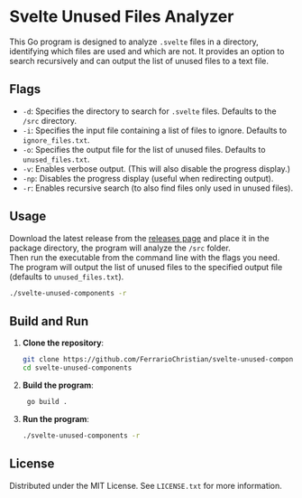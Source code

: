 # Svelte Unused Files Analyzer
This Go program is designed to analyze `.svelte` files in a directory, identifying which files are used and which are not. It provides an option to search recursively and can output the list of unused files to a text file.

## Flags

- `-d`: Specifies the directory to search for `.svelte` files. Defaults to the `/src` directory.
- `-i`: Specifies the input file containing a list of files to ignore. Defaults to `ignore_files.txt`.
- `-o`: Specifies the output file for the list of unused files. Defaults to `unused_files.txt`.
- `-v`: Enables verbose output. (This will also disable the progress display.)
- `-np`: Disables the progress display (useful when redirecting output).
- `-r`: Enables recursive search (to also find files only used in unused files).

## Usage
  
  Download the latest release from the [releases page](https://github.com/FerrarioChristian/svelte-unused-components/releases) and place it in the package directory, the program will analyze the `/src` folder.\
  Then run the executable from the command line with the flags you need.\
  The program will output the list of unused files to the specified output file (defaults to `unused_files.txt`).

  ```sh
  ./svelte-unused-components -r
  ```

## Build and Run

1. **Clone the repository**:
   ```sh
   git clone https://github.com/FerrarioChristian/svelte-unused-components.git
   cd svelte-unused-components
   ```
2. **Build the program**:
   ```sh
    go build .
    ```
3. **Run the program**:
    ```sh
    ./svelte-unused-components -r
    ```

## License
Distributed under the MIT License. See `LICENSE.txt` for more information.
